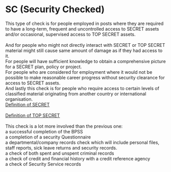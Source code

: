 # SC (Security Checked)

This type of check is for people employed in posts where they are required to have a long-term, frequent and uncontrolled access to SECRET assets and/or occasional, supervised access to TOP SECRET assets.\
\
And for people who might not directly interact with SECRET or TOP SECRET material might still cause same amount of damage as if they had access to it.\
For people will have sufficient knowledge to obtain a comprehensive picture for a SECRET plan, policy or project.\
For people who are considered for employment where it would not be possible to make reasonable career progress without security clearance for access to SECRET assets.\
And lastly this check is for people who require access to certain levels of classified material originating from another country or international organisation.\
[Definition of SECRET](https://www.gov.uk/government/publications/government-security-classifications/government-security-classifications-policy-html#definitions-for-official-secret-and-top-secret)\
\
[Definition of TOP SECRET](https://www.gov.uk/government/publications/government-security-classifications/government-security-classifications-policy-html#definitions-for-official-secret-and-top-secret)\
\
This check is a lot more involved than the previous one:\
a successful completion of the BPSS\
a completion of a security Questionnaire\
a departmental/company records check which will include personal files, staff reports, sick leave returns and security records.\
a check of both spent and unspent criminal records\
a check of credit and financial history with a credit reference agency\
a check of Security Service records
